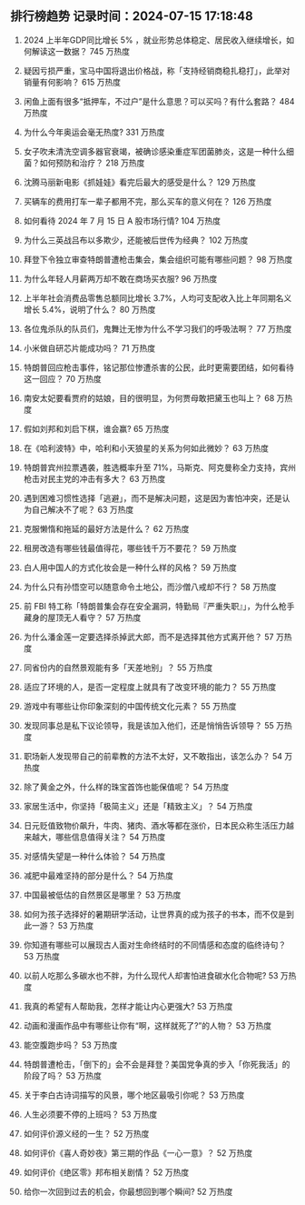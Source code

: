 
## 排行榜趋势 记录时间：2024-07-15 17:18:48
  
  1. 2024 上半年GDP同比增长 5% ，就业形势总体稳定、居民收入继续增长，如何解读这一数据？ 745 万热度
    
  2. 疑因亏损严重，宝马中国将退出价格战，称「支持经销商稳扎稳打」，此举对销量有何影响？ 615 万热度
    
  3. 闲鱼上面有很多“抵押车，不过户”是什么意思？可以买吗？有什么套路？ 484 万热度
    
  4. 为什么今年奥运会毫无热度? 331 万热度
    
  5. 女子吹未清洗空调多器官衰竭，被确诊感染重症军团菌肺炎，这是一种什么细菌？如何预防和治疗？ 218 万热度
    
  6. 沈腾马丽新电影《抓娃娃》看完后最大的感受是什么？ 129 万热度
    
  7. 买辆车的费用打车一辈子都用不完，那么买车的意义何在？ 126 万热度
    
  8. 如何看待 2024 年 7 月 15 日 A 股市场行情? 104 万热度
    
  9. 为什么三英战吕布以多欺少，还能被后世传为经典？ 102 万热度
    
  10. 拜登下令独立审查特朗普遭枪击集会，集会组织可能有哪些问题？ 98 万热度
    
  11. 为什么年轻人月薪两万却不敢在商场买衣服? 96 万热度
    
  12. 上半年社会消费品零售总额同比增长 3.7%，人均可支配收入比上年同期名义增长 5.4%，说明了什么？ 80 万热度
    
  13. 各位鬼杀队的队员们，鬼舞辻无惨为什么不学习我们的呼吸法啊？ 77 万热度
    
  14. 小米做自研芯片能成功吗？ 71 万热度
    
  15. 特朗普回应枪击事件，铭记那位惨遭杀害的公民，此时更需要团结，如何看待这一回应？ 70 万热度
    
  16. 南安太妃要看贾府的姑娘，目的很明显，为何贾母敢把黛玉也叫上？ 68 万热度
    
  17. 假如刘邦和刘启下棋，谁会赢? 65 万热度
    
  18. 在《哈利波特》中，哈利和小天狼星的关系为何如此微妙？ 63 万热度
    
  19. 特朗普宾州拉票遇袭，胜选概率升至 71%，马斯克、阿克曼称全力支持，宾州枪击对民主党的冲击有多大？ 63 万热度
    
  20. 遇到困难习惯性选择「逃避」，而不是解决问题，这是因为害怕冲突，还是认为自己解决不了呢？ 63 万热度
    
  21. 克服懒惰和拖延的最好方法是什么？ 62 万热度
    
  22. 租房改造有哪些钱最值得花，哪些钱千万不要花？ 59 万热度
    
  23. 白人用中国人的方式化妆会是一种什么样的风格？ 59 万热度
    
  24. 为什么只有孙悟空可以随意命令土地公，而沙僧八戒却不行？ 58 万热度
    
  25. 前 FBI 特工称「特朗普集会存在安全漏洞，特勤局『严重失职』」，为什么枪手藏身的屋顶无人看守？ 57 万热度
    
  26. 为什么潘金莲一定要选择杀掉武大郎，而不是选择其他方式离开他？ 57 万热度
    
  27. 同省份内的自然景观能有多「天差地别」？ 55 万热度
    
  28. 适应了环境的人，是否一定程度上就具有了改变环境的能力？ 55 万热度
    
  29. 游戏中有哪些让你印象深刻的中国传统文化元素？ 55 万热度
    
  30. 发现同事总是私下议论领导，我是该加入他们，还是悄悄告诉领导？ 55 万热度
    
  31. 职场新人发现带自己的前辈教的方法不太好，又不敢指出，该怎么办？ 54 万热度
    
  32. 除了黄金之外，什么样的珠宝首饰也能保值呢？ 54 万热度
    
  33. 家居生活中，你坚持「极简主义」还是「精致主义」？ 54 万热度
    
  34. 日元贬值致物价飙升，牛肉、猪肉、酒水等都在涨价，日本民众称生活压力越来越大，哪些信息值得关注？ 54 万热度
    
  35. 对感情失望是一种什么体验？ 54 万热度
    
  36. 减肥中最难坚持的部分是什么？ 54 万热度
    
  37. 中国最被低估的自然景区是哪里？ 53 万热度
    
  38. 如何为孩子选择好的暑期研学活动，让世界真的成为孩子的书本，而不仅是到此一游？ 53 万热度
    
  39. 你知道有哪些可以展现古人面对生命终结时的不同情感和态度的临终诗句？ 53 万热度
    
  40. 以前人吃那么多碳水也不胖，为什么现代人却害怕进食碳水化合物呢? 53 万热度
    
  41. 我真的希望有人帮助我，怎样才能让内心更强大? 53 万热度
    
  42. 动画和漫画作品中有哪些让你有“啊，这样就死了?”的人物？ 53 万热度
    
  43. 能空腹跑步吗？ 53 万热度
    
  44. 特朗普遭枪击，「倒下的」会不会是拜登？美国党争真的步入「你死我活」的阶段了吗？ 53 万热度
    
  45. 关于李白古诗词描写的风景，哪个地区最吸引你呢？ 53 万热度
    
  46. 人生必须要不停的上班吗？ 53 万热度
    
  47. 如何评价源义经的一生？ 52 万热度
    
  48. 如何评价《喜人奇妙夜》第三期的作品《一心一意》？ 52 万热度
    
  49. 如何评价《绝区零》邦布相关剧情？ 52 万热度
    
  50. 给你一次回到过去的机会，你最想回到哪个瞬间? 52 万热度
    